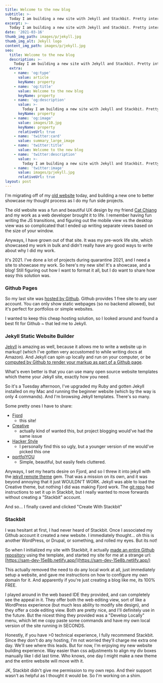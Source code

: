 ```yaml
---
title: Welcome to the new blog
subtitle: >-
  Today I am building a new site with Jekyll and Stackbit. Pretty interesting stuff.
excerpt: >-
  Today I am building a new site with Jekyll and Stackbit. Pretty interesting stuff.
date: '2021-03-16'
thumb_img_path: images/p/jekyll.jpg
thumb_img_alt: Jekyll logo
content_img_path: images/p/jekyll.jpg
seo:
  title: Welcome to the new blog
  description: >-
    Today I am building a new site with Jekyll and Stackbit. Pretty interesting stuff.
  extra:
    - name: 'og:type'
      value: article
      keyName: property
    - name: 'og:title'
      value: Welcome to the new blog
      keyName: property
    - name: 'og:description'
      value: >-
        Today I am building a new site with Jekyll and Stackbit. Pretty interesting stuff.
      keyName: property
    - name: 'og:image'
      value: images/10.jpg
      keyName: property
      relativeUrl: true
    - name: 'twitter:card'
      value: summary_large_image
    - name: 'twitter:title'
      value: Welcome to the new blog
    - name: 'twitter:description'
      value: >-
        Today I am building a new site with Jekyll and Stackbit. Pretty interesting stuff.
    - name: 'twitter:image'
      value: images/p/jekyll.jpg
      relativeUrl: true
layout: post
---
```


I'm migrating off of my [old website](https://sam.holmberg.dev/) today, and building a new one to better showcase my
thought process as I do my fun side projects.

The old website was a fun and beautiful UX design by my friend [Cat Chiang](https://www.linkedin.com/in/cat-chiang/) and my work
as a web developer brought it to life. I remember having fun writing the JS transitions, and figuring out the mobile
view vs the desktop view was so complicated that I ended up writing separate views based on the size of your window.

Anyways, I have grown out of that site. It was my pre-work life site, which showcased my work in bulk and didn't
really have any good ways to write about why I did my work. 

It's 2021. I've done a lot of projects during quarantine 2021, and I need a site to showcase my work. So here's my new site!
It's a showcase, and a blog! Still figuring out how I want to format it all, but I do want to share how easy this solution was.

<h3>Github Pages</h3>

So my last site was [hosted by Github](https://pages.github.com/). Github provides 1 free site to any user account. You
can only show static webpages (so no backend allowed), but it's perfect for portfolios or simple websites.

I wanted to keep this cheap hosting solution, so I looked around and found a best fit for Github ~ that led me to Jekyll.

<h3>Jekyll Static Website Builder</h3>

[Jekyll](https://jekyllrb.com/) is amazing as well, because it allows me to write a website up in markup! (which I've gotten very accustomed to
while writing docs at Amazon). And Jekyll can spin up locally and run on your computer, or be [computed by Github
to render your markup as part of a Github page](https://docs.github.com/en/github/working-with-github-pages/setting-up-a-github-pages-site-with-jekyll).

What's even better is that you can use many open source website templates which theme your Jekyll site, exactly how you need.

So it's a Tuesday afternoon, I've upgraded my Ruby and gotten Jekyll installed on my Mac and running the beginner website (which by the way is only 4 commands).
And I'm browsing Jekyll templates. There's so many. 

Some pretty ones I have to share:
- [Fjord](https://themes.stackbit.com/demos/fjord/) 
  - this site!
- [Creative](https://volny.github.io/creative-theme-jekyll/#)
  - actually kind of wanted this, but project blogging would've had the same issue
- [Hacker Style](https://akiritsu.github.io/pRoJEct-VeXEd/) 
  - I personally find this so ugly, but a younger version of me would've picked this one
- [portfolYOU](https://youssefraafatnasry.github.io/portfolYOU/projects/)
  - Simple, beautiful, but easily feels cluttered.
  
Anyways, I set my hearts desire on Fjord, and so I threw it into jekyll with the [jekyll remote theme](https://github.com/benbalter/jekyll-remote-theme) gem.
That was a mission on its own, and it was beyond annoying that it just WOULDN'T WORK. Jekyll was able to load the Creative theme,
but nothing I did was making Fjord work. The [git repo](https://github.com/stackbit/stackbit-theme-fjord) had instructions to set it
up in Stackbit, but I really wanted to move forwards without creating a "Stackbit" account. 

And so... I finally caved and clicked "Create With Stackbit"

<h3>Stackbit</h3>

I was hesitant at first, I had never heard of Stackbit. Once I associated my Github account it created a new website.
I immediately thought... oh this is another WordPress, or Drupal, or something, and rolled my eyes. But its not!

So when I initialized my site with Stackbit, it actually [made an entire Github repository](https://github.com/stackbit-projects/sam-dev-15e8b)
using the template, and started my site for me at a strange url: [https://sam-dev-15e8b.netlify.app/](https://sam-dev-15e8b.netlify.app/)

This actually removed the need to do any local work at all, just immediately setup a website, and gave me instructions on how
to configure my own domain for it. And apparently if you're just creating a blog like me, its 100% FREE.

I played around in the web based IDE they provided, and can completely see the appeal in it. They offer both the web editing view,
sort of like a WordPress experience (but much less ability to modify site design), and they offer a code editing view.
Both are pretty nice, and I'll definitely use in the future. But the nicest thing they provided was a "Develop Locally" menu,
which let me copy paste some commands and have my own local version of the site running in SECONDS.

Honestly, if you have >0 technical experience, I fully recommend Stackbit. Since they don't do any hosting, I'm not worried
they'll charge me extra one day. We'll see where this leads. But for now, I'm enjoying my new website building experience.
Way easier than css adjustments to align my div boxes manually like I did last time. Who knows, one day I might make a new
theme and the entire website will move with it.

JK, Stackbit didn't give me permission to my own repo. And their support wasn't as helpful as I thought it would be. So I'm working on a shim.